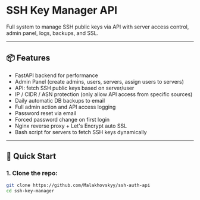 # SSH Key Manager API

Full system to manage SSH public keys via API with server access control, admin panel, logs, backups, and SSL.

---

## 📦 Features

- FastAPI backend for performance
- Admin Panel (create admins, users, servers, assign users to servers)
- API: fetch SSH public keys based on server/user
- IP / CIDR / ASN protection (only allow API access from specific sources)
- Daily automatic DB backups to email
- Full admin action and API access logging
- Password reset via email
- Forced password change on first login
- Nginx reverse proxy + Let's Encrypt auto SSL
- Bash script for servers to fetch SSH keys dynamically

---

## 🚀 Quick Start

### 1. Clone the repo:

```bash
git clone https://github.com/Malakhovskyy/ssh-auth-api
cd ssh-key-manager
